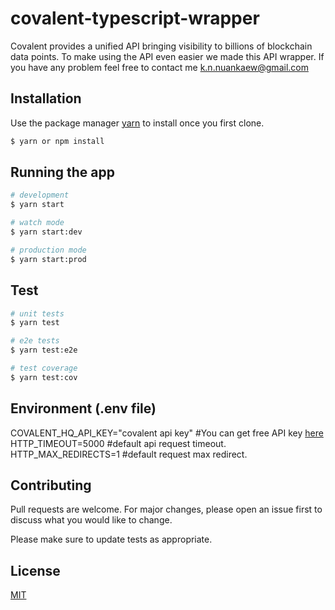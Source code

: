 # covalent-typescript-wrapper

Covalent provides a unified API bringing visibility to billions of blockchain data points. To make using the API even easier we made this API wrapper. If you have any problem feel free to contact me k.n.nuankaew@gmail.com

## Installation

Use the package manager [yarn](https://yarnpkg.com/) to install once you first clone.

```bash
$ yarn or npm install
```

## Running the app

```bash
# development
$ yarn start

# watch mode
$ yarn start:dev

# production mode
$ yarn start:prod
```

## Test

```bash
# unit tests
$ yarn test

# e2e tests
$ yarn test:e2e

# test coverage
$ yarn test:cov
```

## Environment (.env file)

COVALENT_HQ_API_KEY="covalent api key" #You can get free API key [here](https://www.covalenthq.com/platform/#/auth/register/)
HTTP_TIMEOUT=5000 #default api request timeout.
HTTP_MAX_REDIRECTS=1 #default request max redirect.

## Contributing

Pull requests are welcome. For major changes, please open an issue first to discuss what you would like to change.

Please make sure to update tests as appropriate.

## License

[MIT](https://choosealicense.com/licenses/mit/)
